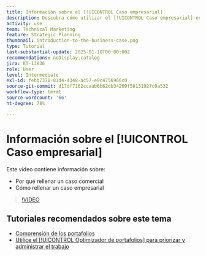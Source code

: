```yaml
---
title: Información sobre el [!UICONTROL Caso empresarial]
description: Descubra cómo utilizar el [!UICONTROL Caso empresarial] en Workfront para evaluar los proyectos solicitados y compararlos con otros proyectos de su portafolio.
activity: use
team: Technical Marketing
feature: Strategic Planning
thumbnail: introduction-to-the-business-case.png
type: Tutorial
last-substantial-update: 2025-01-10T00:00:00Z
recommendations: noDisplay,catalog
jira: KT-13836
role: User
level: Intermediate
exl-id: febb7378-81d4-4348-ac57-e9c4756966c0
source-git-commit: d17df7162ccaab6b62db34209f50131927c0a532
workflow-type: tm+mt
source-wordcount: '66'
ht-degree: 78%

---
```


# Información sobre el [!UICONTROL Caso empresarial]

Este vídeo contiene información sobre:

* Por qué rellenar un caso comercial
* Cómo rellenar un caso empresarial

>[!VIDEO](https://video.tv.adobe.com/v/3442843/?quality=12&learn=on&enablevpops)

## Tutoriales recomendados sobre este tema

* [Comprensión de los portafolios](/help/portfolios-and-programs/overview-of-adobe-workfront-portfolios.md)
* [Utilice el [!UICONTROL Optimizador de portafolios] para priorizar y administrar el trabajo](/help/portfolios-and-programs/prioritize-and-manage-work-with-portfolios.md)
